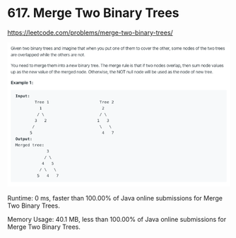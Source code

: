 # 617. Merge Two Binary Trees

https://leetcode.com/problems/merge-two-binary-trees/

![image](https://github.com/karimbounekhla/leetcode/blob/master/617_MergeTwoBinaryTrees/image.png)

Runtime: 0 ms, faster than 100.00% of Java online submissions for Merge Two Binary Trees.

Memory Usage: 40.1 MB, less than 100.00% of Java online submissions for Merge Two Binary Trees.
